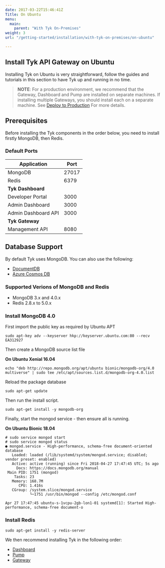 ```yaml
---
date: 2017-03-22T15:46:41Z
Title: On Ubuntu
menu:
  main:
    parent: "With Tyk On-Premises"
weight: 3
url: "/getting-started/installation/with-tyk-on-premises/on-ubuntu"

---
```


## <a name="ubuntu"></a> Install Tyk API Gateway on Ubuntu

Installing Tyk on Ubuntu is very straightforward, follow the guides and tutorials in this section to have Tyk up and running in no time.

> **NOTE**: For a production environment, we recommend that the Gateway, Dashboard and Pump are installed on separate machines. If installing multiple Gateways, you should install each on a separate machine. See [Deploy to Production](https://tyk.io/docs/deploy-tyk-premise-production/) For more details.

## <a name="prerequisites"></a> Prerequisites

Before installing the Tyk components in the order below, you need to install firstly MongoDB, then Redis.

### Default Ports

| Application             | Port           |
|-------------------------|----------------|
|MongoDB                  |      27017     |
|Redis                    |      6379      |
|**Tyk Dashboard**        |                |
|Developer Portal         |      3000      |
|Admin Dashboard          |      3000      |
|Admin Dashboard API      |      3000      |
|**Tyk Gateway**          |                |
|Management API           |      8080      |

## Database Support

By default Tyk uses MongoDB. You can also use the following:

* [DocumentDB](https://aws.amazon.com/documentdb/)
* [Azure Cosmos DB](https://docs.microsoft.com/en-us/azure/cosmos-db/introduction)

### Supported Verions of MongoDB and Redis

- MongoDB 3.x and 4.0.x
- Redis 2.8.x to 5.0.x

### Install MongoDB 4.0

First import the public key as required by Ubuntu APT

```{.copyWrapper}
sudo apt-key adv --keyserver hkp://keyserver.ubuntu.com:80 --recv EA312927
```

Then create a MongoDB source list file

**On Ubuntu Xenial 16.04**

```{.copyWrapper}
echo "deb http://repo.mongodb.org/apt/ubuntu bionic/mongodb-org/4.0 multiverse" | sudo tee /etc/apt/sources.list.d/mongodb-org-4.0.list
```

Reload the package database

```{.copyWrapper}
sudo apt-get update
```

Then run the install script.

```{.copyWrapper}
sudo apt-get install -y mongodb-org
```

Finally, start the mongod service - then ensure all is running.

**On Ubuntu Bionic 18.04**

```
# sudo service mongod start
# sudo service mongod status
● mongod.service - High-performance, schema-free document-oriented database
   Loaded: loaded (/lib/systemd/system/mongod.service; disabled; vendor preset: enabled)
   Active: active (running) since Fri 2018-04-27 17:47:45 UTC; 5s ago
     Docs: https://docs.mongodb.org/manual
 Main PID: 1751 (mongod)
    Tasks: 23
   Memory: 168.7M
      CPU: 1.416s
   CGroup: /system.slice/mongod.service
           └─1751 /usr/bin/mongod --config /etc/mongod.conf

Apr 27 17:47:45 ubuntu-s-1vcpu-2gb-lon1-01 systemd[1]: Started High-performance, schema-free document-o
```

### Install Redis

```{.copyWrapper}
sudo apt-get install -y redis-server
```

We then recommend installing Tyk in the following order:

- [Dashboard][2]
- [Pump][1]
- [Gateway][3]

[1]: /docs/get-started/with-tyk-on-premise/installation/on-ubuntu/analytics-pump
[2]: /docs/get-started/with-tyk-on-premise/installation/on-ubuntu/dashboard
[3]: /docs/get-started/with-tyk-on-premise/installation/on-ubuntu/gateway/

